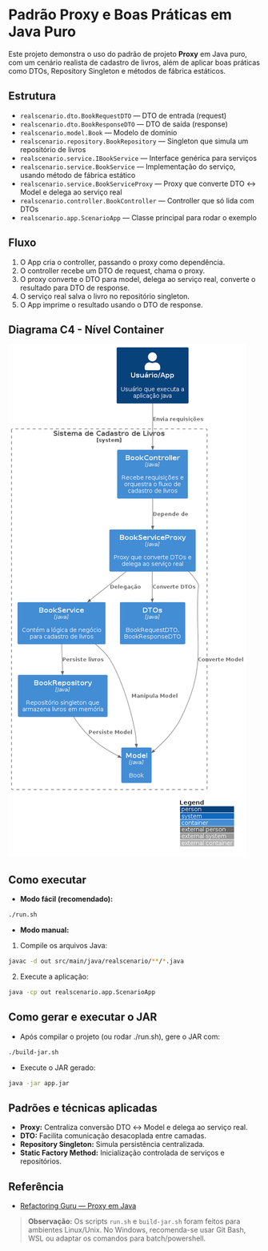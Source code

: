 # Padrão Proxy e Boas Práticas em Java Puro

Este projeto demonstra o uso do padrão de projeto **Proxy** em Java puro, com um cenário realista de cadastro de livros, além de aplicar boas práticas como DTOs, Repository Singleton e métodos de fábrica estáticos.

## Estrutura

- `realscenario.dto.BookRequestDTO` — DTO de entrada (request)
- `realscenario.dto.BookResponseDTO` — DTO de saída (response)
- `realscenario.model.Book` — Modelo de domínio
- `realscenario.repository.BookRepository` — Singleton que simula um repositório de livros
- `realscenario.service.IBookService` — Interface genérica para serviços
- `realscenario.service.BookService` — Implementação do serviço, usando método de fábrica estático
- `realscenario.service.BookServiceProxy` — Proxy que converte DTO ↔ Model e delega ao serviço real
- `realscenario.controller.BookController` — Controller que só lida com DTOs
- `realscenario.app.ScenarioApp` — Classe principal para rodar o exemplo

## Fluxo

1. O App cria o controller, passando o proxy como dependência.
2. O controller recebe um DTO de request, chama o proxy.
3. O proxy converte o DTO para model, delega ao serviço real, converte o resultado para DTO de response.
4. O serviço real salva o livro no repositório singleton.
5. O App imprime o resultado usando o DTO de response.

## Diagrama C4 - Nível Container

![Diagrama C4 Container](docs/c4/Container.png)

## Como executar

- **Modo fácil (recomendado):**

```sh
./run.sh
```

- **Modo manual:**

1. Compile os arquivos Java:

```sh
javac -d out src/main/java/realscenario/**/*.java
```

2. Execute a aplicação:

```sh
java -cp out realscenario.app.ScenarioApp
```

## Como gerar e executar o JAR

- Após compilar o projeto (ou rodar ./run.sh), gere o JAR com:

```sh
./build-jar.sh
```

- Execute o JAR gerado:

```sh
java -jar app.jar
```

## Padrões e técnicas aplicadas

- **Proxy:** Centraliza conversão DTO ↔ Model e delega ao serviço real.
- **DTO:** Facilita comunicação desacoplada entre camadas.
- **Repository Singleton:** Simula persistência centralizada.
- **Static Factory Method:** Inicialização controlada de serviços e repositórios.

## Referência

- [Refactoring Guru — Proxy em Java](https://refactoring.guru/pt-br/design-patterns/proxy/java/example)

> **Observação:** Os scripts `run.sh` e `build-jar.sh` foram feitos para ambientes Linux/Unix. No Windows, recomenda-se usar Git Bash, WSL ou adaptar os comandos para batch/powershell.